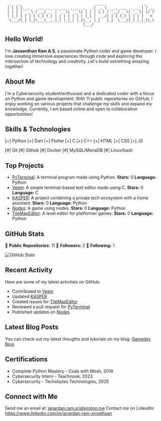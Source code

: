 ```
  _   _                                   ____                  _    
 | | | |_ __   ___ __ _ _ __  _ __  _   _|  _ \ _ __ ___  _ __ | | __
 | | | | '_ \ / __/ _` | '_ \| '_ \| | | | |_) | '__/ _ \| '_ \| |/ /
 | |_| | | | | (_| (_| | | | | | | | |_| |  __/| | | (_) | | | |   < 
  \___/|_| |_|\___\__,_|_| |_|_| |_|\__, |_|   |_|  \___/|_| |_|_|\_\
                                    |___/                            
```

## Hello World!

I'm **Janaardhan Ram A S**, a passionate Python coder and game developer. I love creating immersive experiences through code and exploring the intersection of technology and creativity. Let's build something amazing together!

## About Me

I'm a Cybersecurity student/enthusiast and a dedicated coder with a focus on Python and game development. With 11 public repositories on GitHub, I enjoy working on various projects that challenge my skills and expand my knowledge. Currently, I am based online and open to collaboration opportunities!

## Skills & Technologies

[+] Python
[+] Dart
[+] Flutter
[+] C
[+] C++
[+] HTML
[+] CSS
[+] JS

[#] Git
[#] Github
[#] Docker
[#] MySQL/MariaDB
[#] Linux/bash

## Top Projects

- [PyTerminal](https://github.com/UncannyPronk/PyTerminal): A terminal program made using Python. **Stars:** 0 **Language:** Python
- [Veem](https://github.com/UncannyPronk/Veem): A simple terminal-based text editor made using C. **Stars:** 0 **Language:** C
- [KASPER](https://github.com/UncannyPronk/KASPER): A project combining a private tech ecosystem with a home assistant. **Stars:** 0 **Language:** Python
- [Nodes](https://github.com/UncannyPronk/Nodes): A game using nodes. **Stars:** 0 **Language:** Python
- [TileMapEditor](https://github.com/UncannyPronk/TileMapEditor): A level editor for platformer games. **Stars:** 0 **Language:** Python

## GitHub Stats

🌟 **Public Repositories:** 11
👥 **Followers:** 2
👤 **Following:** 1

![GitHub Stats](https://github-readme-stats.vercel.app/api?username=UncannyPronk&show_icons=true&theme=radical)

## Recent Activity

Here are some of my latest activities on GitHub:
- Contributed to [Veem](https://github.com/UncannyPronk/Veem)
- Updated [KASPER](https://github.com/UncannyPronk/KASPER)
- Created issues for [TileMapEditor](https://github.com/UncannyPronk/TileMapEditor)
- Reviewed a pull request for [PyTerminal](https://github.com/UncannyPronk/PyTerminal)
- Published updates on [Nodes](https://github.com/UncannyPronk/Nodes)

## Latest Blog Posts

You can check out my latest thoughts and tutorials on my blog: [Gamedev Blog](https://uncannypronk.itch.io)

## Certifications

- Complete Python Mastery - Code with Mosh, 2018
- Cybersecurity Intern - Teachnook, 2023
- Cybersecurity - Techobytes Technologies, 2025

## Connect with Me

Send me an email at: janardan.ram.sri@proton.me
Contact me on LinkedIn: https://www.linkedin.com/in/janardan-ram-srivathsan
